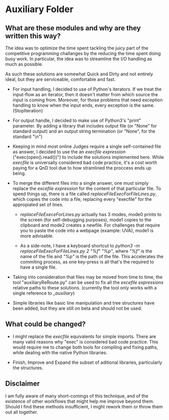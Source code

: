 # Auxiliary Folder

## What are these modules and why are they written this way?

The idea was to optimize the time spent tackling the juicy part of the competitive programming challanges by the reducing the time spent doing busy work. In particular, the idea was to streamline the I/O handling as much as possible. 

As such these solutions are somewhat Quick and Dirty and not entirely ideal, but they are serviceable, comfortable and fast.

* For input handling, I decided to use of Python's iterators. If we treat the input-flow as an iterator, then it doesn't matter from which source the input is coming from. Moreover, for those problems that need exception handling to know when the input ends, every exception is the same. (StopIteration)

* For output handle, I decided to make use of Python3's "print" parameter. By adding a library that includes output file (or "None" for standard output) and an output string termination (or "None", for the standard "\n")

* Keeping in mind most online Judges require a single self-contained file as answer, I decided to use the an *execfile expression* ("exec(open(<file>).read())") to include the solutions implemented here. While *execfile* is universally considered bad code practice, it's a cost worth paying for a QnD tool due to how stramlined the proccess ends up being.
  
* To merge the different files into a single answer, one must simply replace the *excefile expression* for the content of that particular file. To speed things up, there is a file called *replaceFileExecForFileLines.py*, which copies the code into a file, replacing every "execfile" for the appropiated set of lines.
 
  * *replaceFileExeceForLines.py* actually has 3 modes, mode0 prints to the screen (for self-debugging purposes), mode1 copies to the clipboard and mode2 creates a newfile. For challenges that require you to paste the code into a webpage (example: UVA), mode1 is more advisable.
  
  * As a side-note, I have a keyboard shortcut to *python3 -m replaceFileExecForFileLines.py 2 "%f" "%p"*, where *"%f"* is the name of the file and *"%p"* is the path of the file. This accelerates the commiting process, as one key-press is all that's the required to have a single file.

* Taking into consideration that files may be moved from time to time, the tool "auxiliaryReRoute.py" can be used to fix all the *excefile expressions* relative paths to these solutions. (currently the tool only works with a single reference to *_auxiliary*)

* Simple libraries like basic line manipulation and tree structures have been added, but they are still on beta and should not be used.

## What could be changed?

* I might replace the *execfile* equivalents for simple imports. There are many valid reasons why "exec" is considered bad code practice. This would require me to change both tools for compiling and fixing paths, while dealing with the native Python libraries.

* Finish, Improve and Expand the subset of aditional libraries, particularly the structures.

## Disclaimer 

I am fully aware of many short-comings of this technique, and of the existence of other workflows that might help me improve beyond them. Should I find these methods insufficient, I might rework them or throw them out all together.
